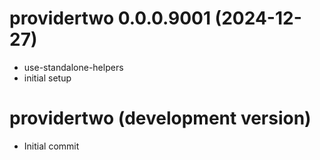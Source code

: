 <!-- NEWS.md is maintained by https://cynkra.github.io/fledge, do not edit -->

# providertwo 0.0.0.9001 (2024-12-27)

* use-standalone-helpers
* initial setup


# providertwo (development version)

* Initial commit

